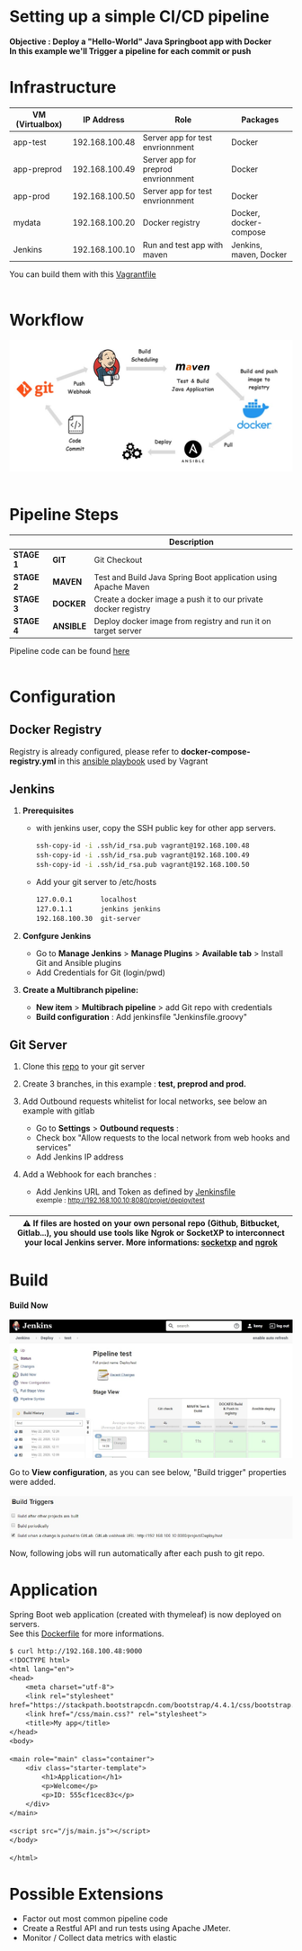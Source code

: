 # Setting up a simple CI/CD pipeline

**Objective : Deploy a "Hello-World" Java Springboot app with Docker<br>
In this example we'll Trigger a pipeline for each commit or push**

# Infrastructure

| VM (Virtualbox) | IP Address | Role | Packages |
|---|---|---|---|
| app-test | 192.168.100.48 | Server app for test envrionnment | Docker |
| app-preprod | 192.168.100.49 | Server app for preprod envrionnment | Docker |
| app-prod | 192.168.100.50 | Server app for test envrionnment | Docker |
| mydata | 192.168.100.20 | Docker registry | Docker, docker-compose |
| Jenkins | 192.168.100.10 | Run and test app with maven | Jenkins, maven, Docker |
  
You can build them with this [Vagrantfile](vagrant/Vagrantfile)<br><br>

# Workflow

![PipelineScheme](images/pipeline_scheme.jpg)<br><br>

# Pipeline Steps

|  |  | Description |
|---|---|---|
| **STAGE 1** | **GIT** | Git Checkout |
| **STAGE 2** | **MAVEN** | Test and Build Java Spring Boot application using Apache Maven |
| **STAGE 3** | **DOCKER** | Create a docker image a push it to our private docker registry |
| **STAGE 4** | **ANSIBLE** | Deploy docker image from registry and run it on target server |

Pipeline code can be found [here](Jenkinsfile.groovy)<br><br>

# Configuration

## Docker Registry

Registry is already configured, please refer to **docker-compose-registry.yml** in this [ansible playbook](vagrant/mydata.yml) used by Vagrant

## Jenkins

1. **Prerequisites**
    - with jenkins user, copy the SSH public key for other app servers.
        ```bash
        ssh-copy-id -i .ssh/id_rsa.pub vagrant@192.168.100.48
        ssh-copy-id -i .ssh/id_rsa.pub vagrant@192.168.100.49
        ssh-copy-id -i .ssh/id_rsa.pub vagrant@192.168.100.50
        ```
    -  Add your git server to /etc/hosts
        ```bash
        127.0.0.1       localhost
        127.0.1.1       jenkins jenkins
        192.168.100.30  git-server
        ```
        
2. **Confgure Jenkins**
    -  Go to **Manage Jenkins** > **Manage Plugins** > **Available tab** > Install Git and Ansible plugins
    -  Add Credentials for Git (login/pwd)
    
3. **Create a Multibranch pipeline:**
    - **New item** > **Multibrach pipeline** > add Git repo with credentials
    - **Build configuration** : Add jenkinsfile "Jenkinsfile.groovy"

## Git Server
1. Clone this [repo](http://about:blank) to your git server
2. Create 3 branches, in this example : **test, preprod and prod.**
2. Add Outbound requests whitelist for local networks, see below an example with gitlab
    - Go to **Settings** > **Outbound requests** :
    - Check box "Allow requests to the local network from web hooks and services"
    - Add Jenkins IP address
    
3. Add a Webhook for each branches :
    - Add Jenkins URL and Token as defined by [Jenkinsfile](Jenkinsfile.groovy)<br>
   <sup>exemple : http://192.168.100.10:8080/projet/deploy/test</sup>

| :warning:        If files are hosted on your own personal repo (Github, Bitbucket, Gitlab...), you should use tools like Ngrok or SocketXP to interconnect your local Jenkins server. More informations: [socketxp](https://www.socketxp.com/webhookrelay/github-webhook-localhost-jenkins/) and [ngrok](https://medium.com/@developerwakeling/setting-up-github-webhooks-jenkins-and-ngrok-for-local-development-f4b2c1ab5b6)  |
|-----------------------------------------|

# Build
**Build Now**<br><br>
![BuildJenkins](images/Jenkins_Build.jpg)

Go to **View configuration**, as you can see below, "Build trigger" properties were added.<br><br>
![PipelineConfiguration](images/Build_triggers.jpg)

Now, following jobs will run automatically after each push to git repo.

# Application

Spring Boot web application (created with thymeleaf) is now deployed on servers.<br>
See this [Dockerfile](Dockerfile) for more informations.

```
$ curl http://192.168.100.48:9000
<!DOCTYPE html>
<html lang="en">
<head>
    <meta charset="utf-8">
    <link rel="stylesheet" href="https://stackpath.bootstrapcdn.com/bootstrap/4.4.1/css/bootstrap.min.css"/>
    <link href="/css/main.css?" rel="stylesheet">
    <title>My app</title>
</head>
<body>

<main role="main" class="container">
    <div class="starter-template">
        <h1>Application</h1>
        <p>Welcome</p>
        <p>ID: 555cf1cec83c</p>
    </div>
</main>

<script src="/js/main.js"></script>
</body>

</html>
```

# Possible Extensions
- Factor out most common pipeline code
- Create a Restful API and run tests using Apache JMeter.
- Monitor / Collect data metrics with elastic
